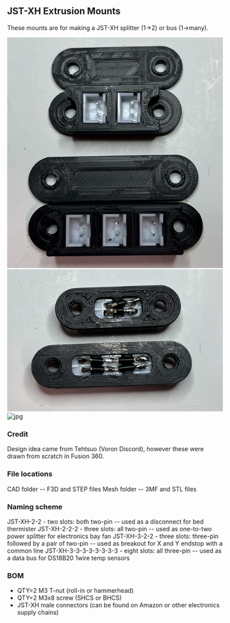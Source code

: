 ## JST-XH Extrusion Mounts

These mounts are for making a JST-XH splitter (1->2) or bus (1->many).

![jpg](Images/JST-XH-connectors.jpg)
![jpg](Images/JST-XH-connectors-bottom.jpg)
![jpg](Images/JST-XH-3.3.3.3.3.3.3.3.jpg)

### Credit
Design idea came from Tehtsuo (Voron Discord), however these were drawn from scratch in Fusion 360.

### File locations
CAD folder -- F3D and STEP files
Mesh folder -- 3MF and STL files

### Naming scheme
JST-XH-2-2 - two slots: both two-pin -- used as a disconnect for bed thermister
JST-XH-2-2-2 - three slots: all two-pin -- used as one-to-two power splitter for electronics bay fan
JST-XH-3-2-2 - three slots: three-pin followed by a pair of two-pin -- used as breakout for X and Y endstop with a common line
JST-XH-3-3-3-3-3-3-3-3 - eight slots: all three-pin -- used as a data bus for DS18B20 1wire temp sensors

### BOM
- QTY=2 M3 T-nut (roll-in or hammerhead)
- QTY=2 M3x8 screw (SHCS or BHCS)
- JST-XH male connectors (can be found on Amazon or other electronics supply chains)
